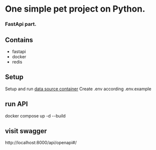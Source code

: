 # One simple pet project on Python.
### FastApi part.

## Contains
* fastapi
* docker
* redis


## Setup
Setup and run [data source container](https://github.com/sraduhin/1SPPoP-etl)
Create .env according .env.example

## run API
docker compose up -d --build

## visit swagger
http://localhost:8000/api/openapi#/